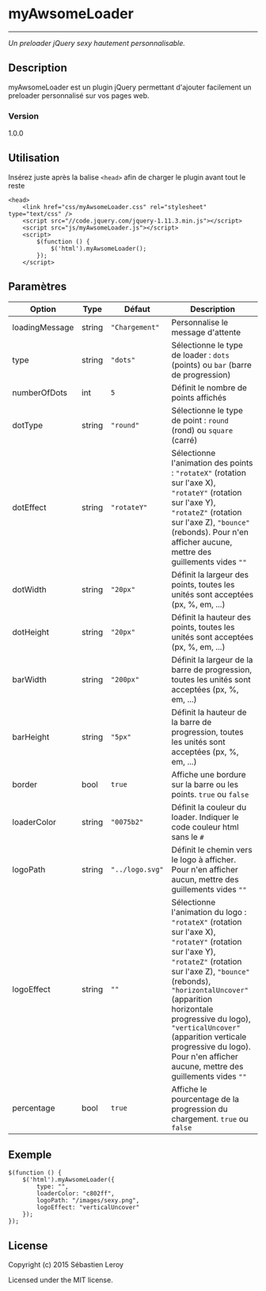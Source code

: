 # myAwsomeLoader
---

[1]: <https://github.com/geekNmetal/myawsomeloader>

_Un preloader jQuery sexy hautement personnalisable._

## Description

myAwsomeLoader est un plugin jQuery permettant d'ajouter facilement un preloader personnalisé sur vos pages web.

### Version
1.0.0

## Utilisation

Insérez juste après la balise `<head>` afin de charger le plugin avant tout le reste

	<head>
	    <link href="css/myAwsomeLoader.css" rel="stylesheet" type="text/css" />
	    <script src="//code.jquery.com/jquery-1.11.3.min.js"></script>
	    <script src="js/myAwsomeLoader.js"></script>
	    <script>
	    	$(function () {
	        	$('html').myAwsomeLoader();
			});
		</script>

## Paramètres

| Option | Type | Défaut | Description |
|--------|------|--------|-------------|
| loadingMessage | string | `"Chargement"` | Personnalise le message d'attente
| type | string | `"dots"` |  Sélectionne le type de loader : `dots` (points) ou `bar` (barre de progression) |
| numberOfDots | int | `5` | Définit le nombre de points affichés |
| dotType | string | `"round"` | Sélectionne le type de point : `round` (rond) ou `square` (carré) |
| dotEffect | string | `"rotateY"` | Sélectionne l'animation des points : `"rotateX"` (rotation sur l'axe X), `"rotateY"` (rotation sur l'axe Y), `"rotateZ"` (rotation sur l'axe Z), `"bounce"` (rebonds). Pour n'en afficher aucune, mettre des guillements vides `""` |
| dotWidth | string | `"20px"` | Définit la largeur des points, toutes les unités sont acceptées (px, %, em, ...) |
| dotHeight | string | `"20px"` | Définit la hauteur des points, toutes les unités sont acceptées (px, %, em, ...) |
| barWidth | string | `"200px"` | Définit la largeur de la barre de progression, toutes les unités sont acceptées (px, %, em, ...) |
| barHeight | string | `"5px"` | Définit la hauteur de la barre de progression, toutes les unités sont acceptées (px, %, em, ...) |
| border | bool | `true` | Affiche une bordure sur la barre ou les points. `true` ou `false` |
| loaderColor | string | `"0075b2"` | Définit la couleur du loader. Indiquer le code couleur html sans le `#`|
| logoPath | string | `"../logo.svg"` | Définit le chemin vers le logo à afficher. Pour n'en afficher aucun, mettre des guillements vides `""` |
| logoEffect | string | `""` | Sélectionne l'animation du logo : `"rotateX"` (rotation sur l'axe X), `"rotateY"` (rotation sur l'axe Y), `"rotateZ"` (rotation sur l'axe Z), `"bounce"` (rebonds), `"horizontalUncover"` (apparition horizontale progressive du logo), `"verticalUncover"` (apparition verticale progressive du logo). Pour n'en afficher aucune, mettre des guillements vides `""` |
| percentage | bool | `true` | Affiche le pourcentage de la progression du chargement. `true` ou `false` |

## Exemple

	$(function () {
		$('html').myAwsomeLoader({
			type: "",
			loaderColor: "c802ff",
			logoPath: "/images/sexy.png",
			logoEffect: "verticalUncover"
		});
	});

## License

Copyright (c) 2015 Sébastien Leroy

Licensed under the MIT license.